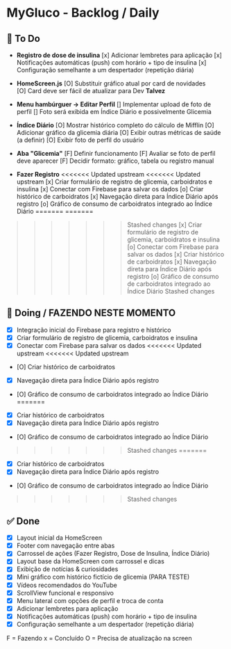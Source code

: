 # MyGluco - Backlog / Daily

## 📌 To Do

- **Registro de dose de insulina**
    [x] Adicionar lembretes para aplicação 
    [x] Notificações automáticas (push) com horário + tipo de insulina
    [x] Configuração semelhante a um despertador (repetição diária)

- **HomeScreen.js**
    [O] Substituir gráfico atual por card de novidades  
    [O] Card deve ser fácil de atualizar para Dev **Talvez** 

- **Menu hambúrguer → Editar Perfil**
    [] Implementar upload de foto de perfil 
    [] Foto será exibida em Índice Diário e possivelmente Glicemia 
    
- **Índice Diário**
    [O] Mostrar histórico completo do cálculo de Mifflin 
    [O] Adicionar gráfico da glicemia diária 
    [O] Exibir outras métricas de saúde (a definir) 
    [O] Exibir foto de perfil do usuário 

- **Aba "Glicemia"**
    [F] Definir funcionamento 
    [F] Avaliar se foto de perfil deve aparecer
    [F] Decidir formato: gráfico, tabela ou registro manual

- **Fazer Registro**
<<<<<<< Updated upstream
<<<<<<< Updated upstream
    [x] Criar formulário de registro de glicemia, carboidratos e insulina 
    [x] Conectar com Firebase para salvar os dados 
    [o] Criar histórico de carboidratos 
    [x] Navegação direta para Índice Diário após registro 
    [o] Gráfico de consumo de carboidratos integrado ao Índice Diário 
=======
=======
>>>>>>> Stashed changes
    [x] Criar formulário de registro de glicemia, carboidratos e insulina
    [o] Conectar com Firebase para salvar os dados
    [x] Criar histórico de carboidratos
    [x] Navegação direta para Índice Diário após registro
    [o] Gráfico de consumo de carboidratos integrado ao Índice Diário
>>>>>>> Stashed changes

## 🚧 Doing / FAZENDO NESTE MOMENTO
- [x] Integração inicial do Firebase para registro e histórico
- [x] Criar formulário de registro de glicemia, carboidratos e insulina
- [x] Conectar com Firebase para salvar os dados
<<<<<<< Updated upstream
<<<<<<< Updated upstream
- [O] Criar histórico de carboidratos 
- [x] Navegação direta para Índice Diário após registro
- [O] Gráfico de consumo de carboidratos integrado ao Índice Diário 
=======
- [x] Criar histórico de carboidratos
- [x] Navegação direta para Índice Diário após registro
- [O] Gráfico de consumo de carboidratos integrado ao Índice Diário
>>>>>>> Stashed changes
=======
- [x] Criar histórico de carboidratos
- [x] Navegação direta para Índice Diário após registro
- [O] Gráfico de consumo de carboidratos integrado ao Índice Diário
>>>>>>> Stashed changes


## ✅ Done
- [x] Layout inicial da HomeScreen
- [x] Footer com navegação entre abas
- [x] Carrossel de ações (Fazer Registro, Dose de Insulina, Índice Diário)
- [x] Layout base da HomeScreen com carrossel e dicas
- [x] Exibição de notícias & curiosidades
- [x] Mini gráfico com histórico fictício de glicemia (PARA TESTE)
- [x] Vídeos recomendados do YouTube
- [x] ScrollView funcional e responsivo
- [x] Menu lateral com opções de perfil e troca de conta
- [x] Adicionar lembretes para aplicação 
- [x] Notificações automáticas (push) com horário + tipo de insulina
- [x] Configuração semelhante a um despertador (repetição diária)

F = Fazendo
x = Concluído
O = Precisa de atualização na screen